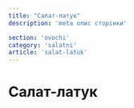 ```yaml
---
title: "Салат-латук"
description: 'meta опис сторінки'

section: 'ovochi'
category: 'salatni'
article: 'salat-latuk'
---
```


# Салат-латук